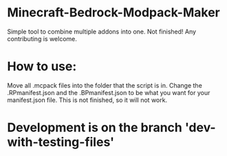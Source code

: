 # Minecraft-Bedrock-Modpack-Maker
Simple tool to combine multiple addons into one. Not finished! Any contributing is welcome.

# How to use:
Move all .mcpack files into the folder that the script is in. Change the .RPmanifest.json and the .BPmanifest.json to be what you want for your manifest.json file. This is not finished, so it will not work.

# Development is on the branch 'dev-with-testing-files'